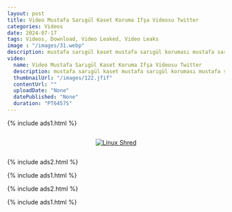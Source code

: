 ```yaml
---
layout: post
title: Video Mustafa Sarıgül Kaset Koruma Ifşa Videosu Twitter
categories: Videos
date: 2024-07-17
tags: Videos, Download, Video Leaked, Video Leaks
image : "/images/31.webp"
description: mustafa sarıgül kaset mustafa sarıgül koruması mustafa sarıgül videosu Mustafa Sarıgül'ün Son Videosu Tüm Türkiye'yi Ayağa Kaldırdı! İfşa Skandalı...
video:
  name: Video Mustafa Sarıgül Kaset Koruma Ifşa Videosu Twitter
  description: mustafa sarıgül kaset mustafa sarıgül koruması mustafa sarıgül videosu Mustafa Sarıgül'ün Son Videosu Tüm Türkiye'yi Ayağa Kaldırdı! İfşa Skandalı...
  thumbnailUrl: "/images/122.jfif"
  contentUrl: ""
  uploadDate: "None"
  datePublished: "None"
  duration: "PT6457S"
---
```

{% include ads1.html %}

<div class="separator" style="clear: both;">
    <a rel="nofollow" target="_blank" href="/p/loading.html?link=aHR0cHM6Ly9sb29rZXAuYmxvZ3Nwb3QuY29tLw==" style="display: block; padding: 1em 0; text-align: center;">
        <img src="{{ site.baseurl }}/images/video.webp" alt="Linux Shred" title="Linux Shred">
    </a>
</div>

{% include ads2.html %}

{% include ads1.html %}

{% include ads2.html %}

{% include ads1.html %}
